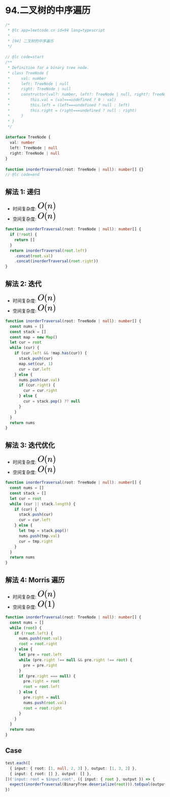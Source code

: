 # 94.二叉树的中序遍历

```ts
/*
 * @lc app=leetcode.cn id=94 lang=typescript
 *
 * [94] 二叉树的中序遍历
 */

// @lc code=start
/**
 * Definition for a binary tree node.
 * class TreeNode {
 *     val: number
 *     left: TreeNode | null
 *     right: TreeNode | null
 *     constructor(val?: number, left?: TreeNode | null, right?: TreeNode | null) {
 *         this.val = (val===undefined ? 0 : val)
 *         this.left = (left===undefined ? null : left)
 *         this.right = (right===undefined ? null : right)
 *     }
 * }
 */

interface TreeNode {
  val: number
  left: TreeNode | null
  right: TreeNode | null
}

function inorderTraversal(root: TreeNode | null): number[] {}
// @lc code=end
```

## 解法 1: 递归

- 时间复杂度: <!-- $O(n)$ --> <img style="transform: translateY(0.1em); background: white;" src="./svg/o-n.svg" alt="O(n)">
- 空间复杂度: <!-- $O(n)$ --> <img style="transform: translateY(0.1em); background: white;" src="./svg/o-n.svg" alt="O(n)">

```ts
function inorderTraversal(root: TreeNode | null): number[] {
  if (!root) {
    return []
  }
  return inorderTraversal(root.left)
    .concat(root.val)
    .concat(inorderTraversal(root.right))
}
```

## 解法 2: 迭代

- 时间复杂度: <!-- $O(n)$ --> <img style="transform: translateY(0.1em); background: white;" src="./svg/o-n.svg" alt="O(n)">
- 空间复杂度: <!-- $O(n)$ --> <img style="transform: translateY(0.1em); background: white;" src="./svg/o-n.svg" alt="O(n)">

```ts
function inorderTraversal(root: TreeNode | null): number[] {
  const nums = []
  const stack = []
  const map = new Map()
  let cur = root
  while (cur) {
    if (cur.left && !map.has(cur)) {
      stack.push(cur)
      map.set(cur, 1)
      cur = cur.left
    } else {
      nums.push(cur.val)
      if (cur.right) {
        cur = cur.right
      } else {
        cur = stack.pop() ?? null
      }
    }
  }
  return nums
}
```

## 解法 3: 迭代优化

- 时间复杂度: <!-- $O(n)$ --> <img style="transform: translateY(0.1em); background: white;" src="./svg/o-n.svg" alt="O(n)">
- 空间复杂度: <!-- $O(n)$ --> <img style="transform: translateY(0.1em); background: white;" src="./svg/o-n.svg" alt="O(n)">

```ts
function inorderTraversal(root: TreeNode | null): number[] {
  const nums = []
  const stack = []
  let cur = root
  while (cur || stack.length) {
    if (cur) {
      stack.push(cur)
      cur = cur.left
    } else {
      let tmp = stack.pop()!
      nums.push(tmp.val)
      cur = tmp.right
    }
  }
  return nums
}
```

## 解法 4: Morris 遍历

- 时间复杂度: <!-- $O(n)$ --> <img style="transform: translateY(0.1em); background: white;" src="./svg/o-n.svg" alt="O(n)">
- 空间复杂度: <!-- $O(1)$ --> <img style="transform: translateY(0.1em); background: white;" src="./svg/o-1.svg" alt="O(1)">

```ts
function inorderTraversal(root: TreeNode | null): number[] {
  const nums = []
  while (root) {
    if (!root.left) {
      nums.push(root.val)
      root = root.right
    } else {
      let pre = root.left
      while (pre.right !== null && pre.right !== root) {
        pre = pre.right
      }
      if (pre.right === null) {
        pre.right = root
        root = root.left
      } else {
        pre.right = null
        nums.push(root.val)
        root = root.right
      }
    }
  }
  return nums
}
```

## Case

```ts
test.each([
  { input: { root: [1, null, 2, 3] }, output: [1, 3, 2] },
  { input: { root: [] }, output: [] },
])('input: root = $input.root', ({ input: { root }, output }) => {
  expect(inorderTraversal(BinaryTree.deserialize(root))).toEqual(output)
})
```
